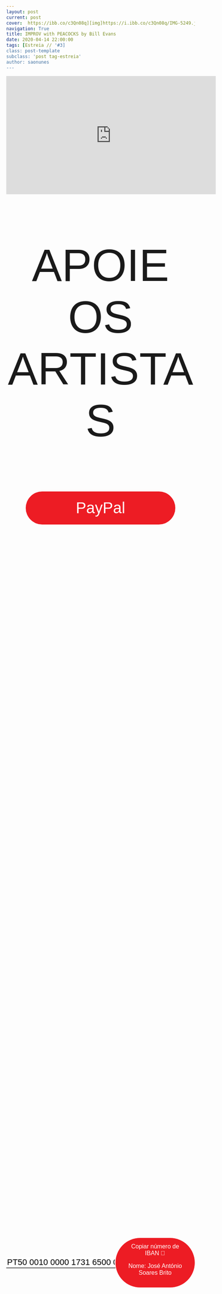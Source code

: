 ```yaml
---
layout: post
current: post
cover:  https://ibb.co/c3Qn08q][img]https://i.ibb.co/c3Qn08q/IMG-5249.jpg
navigation: True
title: IMPROV with PEACOCKS by Bill Evans
date: 2020-04-14 22:00:00
tags: [Estreia // '#3]
class: post-template
subclass: 'post tag-estreia'
author: saonunes
---
```


<!-- warning: keep the content after the ? in the link, for autoplay -->
<iframe width="560" height="315" src="https://www.youtube.com/embed/LlOwfAW72DY?rel=0&amp;autoplay=1&amp;controls=0&amp;showinfo=0" frameborder="0" allow="accelerometer; autoplay; encrypted-media; gyroscope; picture-in-picture" allowfullscreen></iframe>



<!-- CSS code for some personalization -->
<style>
    .button {
      margin: auto;  
      display: block;
      border-radius: 70px;
      background-color: #ED1C24;
      border: none;
      color: #FFFFFF;
      text-align: center;
      font-family: "Verdana", sans-serif;
      font-size: 2.6rem;
      padding: 20px;
      width: 25rem;
      transition: all 0.5s;
      cursor: pointer;
    }
    
    .button span {
      cursor: pointer;
      display: inline-block;
      position: relative;
      transition: 0.5s;
    }
    
    .button span:after {
      content: '\00bb';
      position: absolute;
      opacity: 0;
      top: 0;
      right: -20px;
      transition: 0.5s;
    }
    
    .button:hover span {
      padding-right: 25px;
    }
    
    .button:hover span:after {
      opacity: 1;
      right: 0;
       display: inline-block;
    }


    .apoia {
        font-family: "Avant Garde", Avantgarde, "Century Gothic", CenturyGothic, "AppleGothic", sans-serif;
        font-size: 3vmax;
        text-align: center;
        text-transform: uppercase;
        text-rendering: optimizeLegibility;
    }


    .iban{
      margin: auto;  
      text-align: center;
      font-family: "Verdana", sans-serif;
      font-size: 1.8rem;
      padding-top: 2rem;
    }

    .btn {
      border: none;
      background-color: inherit;
      padding: 14px 28px;
      font-size: 16px;
      cursor: pointer;
      display: inline-block;
      font-family: "Verdana", sans-serif;
      border-radius: 70px;
    }

    .btn:hover {background: #454545;}

    .success {color: green;}
    .info {color: dodgerblue;}
    .warning {color: orange;}
    .danger {color: red;}
    .default {color: black;}

    /* Blue */
    .info {
      color: white;
      background: #2196F3;
      background-color: #ED1C24;
      font-family: "Verdana", sans-serif;
    }

    .info:hover {
      background: #454545;
      color: white;
    }

    .no-outline:focus {
      outline: none;
    }

  .info_numbers{
    font-family: "Verdana", sans-serif;
    font-size: 1.4rem;
  }
    
    .centerthat{
      height: 100%;
      display: flex;
      align-items: center;
      justify-content: center;
    }

    input {
      border-top-style: hidden;
      border-right-style: hidden;
      border-left-style: hidden;
      border-bottom-style: groove;
    }

</style>

<!-- JAVASCRIPT functions for autocopying text-->
<script>
function myFunction() {
  /* Get the text field */
  var copyText = document.getElementById("myInput");

  /* Select the text field */
  copyText.select();
  copyText.setSelectionRange(0, 99999); /*For mobile devices*/

  /* Copy the text inside the text field */
  document.execCommand("copy");

  // /* Alert the copied text */
  // alert("Copied the text: " + copyText.value);
}
function myFunction2() {
  /* Get the text field */
  var copyText = document.getElementById("myInput2");

  /* Select the text field */
  copyText.select();
  copyText.setSelectionRange(0, 99999); /*For mobile devices*/

  /* Copy the text inside the text field */
  document.execCommand("copy");

  // /* Alert the copied text */
  // alert("Copied the text: " + copyText.value);
}
</script>



<div class="center">
    <p class = "apoia">Apoie os artistas</p> 
    <button class="button" onclick="window.location.href = 'https://www.paypal.com/cgi-bin/webscr?cmd=_s-xclick&hosted_button_id=DTSA4ZZX8P7AC&source=url';"><span>PayPal </span></button> 
<br>
<div class = "centerthat">
  <!-- The text field -->
  <input type="text" class="no-outline info_numbers" value="PT50 0010 0000 1731 6500 0013 8" id="myInput"> 
  <!-- The button used to copy the text -->
  <button class="btn info"  onclick="myFunction()">Copiar número de IBAN 🏧 <br />

  Nome: José António Soares Brito </button>
</div>
<br>
<br>

 <div class = "centerthat"> 
  <!-- The text field -->
  <input type="text" class="no-outline info_numbers" value="914883702" id="myInput2">
  <!-- The button used to copy the text -->
  <button class="btn info" onclick="myFunction2()">Copiar número de MBWAY 📲</button>
</div>

</div>  



<br>

Experiências visuais e auditivas fundem-se para culminar num momento de policromia e linhas melódicas.
São Matthias Nunes junta-se aos músicos de jazz Zé Soares e Ivo Soares para criarem um momento de improvisação pictórica e musical, inspirados no mundo sonoro do tema "Peacocks" de Bill Evans.

Licenciada em Artes Performativas e com mestrado em Artes Visuais Intermédia, a artista São Matthias Nunes foca a sua carreira na criação de projetos multidisciplinares em que a pintura cruza-se com outras expressões artísticas como a música, a dança e o teatro.
O projeto IMPROV with PEACOCKS by BILL EVANS é mais um exemplo do cruzamento entre dois saberes artísticos, a pintura e a música, onde se explora a expontaneidade, a liberdade de expressão e a imprevisibilidade. Dando especial importância às emoções, as linguagens pictórica e musical mesclam-se, contaminam-se para criarem um todo sem, no entanto, perderem a sua individualidade.


Redes Sociais
__________________
São Matthias Nunes
• Site: www.saomatthiasnunes.com
• Facebook: https://www.facebook.com/saomaiasnunes
• Instagram: https://www.instagram.com/matthiasnunes/
Zé Soares
• Facebook: https://www.facebook.com/zesoaresze
• Instagram: https://www.instagram.com/zesoaresze/
Ivo Soares
• Facebook: https://www.facebook.com/ivosoaresptt
• Instagram: https://www.instagram.com/ivosoaresmusic/
__________________
